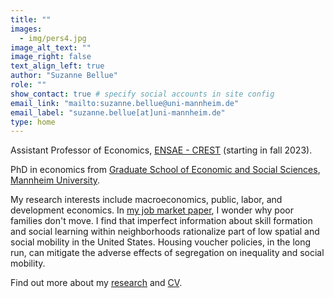 ```yaml
---
title: "" 
images:
  - img/pers4.jpg
image_alt_text: ""
image_right: false
text_align_left: true
author: "Suzanne Bellue"
role: ""
show_contact: true # specify social accounts in site config
email_link: "mailto:suzanne.bellue@uni-mannheim.de" 
email_label: "suzanne.bellue[at]uni-mannheim.de"
type: home
---
```


Assistant Professor of Economics, [ENSAE - CREST](https://www.ensae.fr/en/research/center-research-economics-and-statistics-crest) (starting in fall 2023). 
 
PhD  in economics from [Graduate School of Economic and Social Sciences](https://www.uni-mannheim.de/gess/), [Mannheim University](https://www.vwl.uni-mannheim.de/en/). 

My research interests include macroeconomics, public, labor, and development economics.
In [my job market paper](research/neighborhoods/Bellue_JMP_Neighborhoods.pdf), I wonder why poor families don't move. I find that imperfect information about skill formation and social learning within neighborhoods rationalize part of low spatial and social mobility in the United States. Housing voucher policies, in the long run, can mitigate the adverse effects of segregation on inequality and social mobility.

Find out more about my [research](research) and [CV](uploads/resume.pdf).
